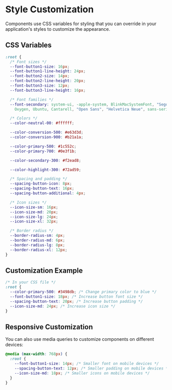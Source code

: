 # Style Customization

Components use CSS variables for styling that you can override in your application's styles to customize the appearance.

## CSS Variables

```css
:root {
  /* Font sizes */
  --font-button1-size: 16px;
  --font-button1-line-height: 24px;
  --font-button2-size: 14px;
  --font-button2-line-height: 20px;
  --font-button3-size: 12px;
  --font-button3-line-height: 16px;

  /* Font families */
  --font-secondary: system-ui, -apple-system, BlinkMacSystemFont, "Segoe UI", Roboto,
    Oxygen, Ubuntu, Cantarell, "Open Sans", "Helvetica Neue", sans-serif;

  /* Colors */
  --color-neutral-00: #ffffff;

  --color-conversion-500: #e63d3d;
  --color-conversion-900: #b21a1a;

  --color-primary-500: #1c552c;
  --color-primary-700: #0e3f1b;

  --color-secondary-300: #f2ead8;

  --color-highlight-300: #72ad59;

  /* Spacing and padding */
  --spacing-button-icon: 8px;
  --spacing-button-text: 16px;
  --spacing-button-additional: 4px;

  /* Icon sizes */
  --icon-size-sm: 16px;
  --icon-size-md: 20px;
  --icon-size-lg: 24px;
  --icon-size-xl: 32px;

  /* Border radius */
  --border-radius-sm: 4px;
  --border-radius-md: 6px;
  --border-radius-lg: 8px;
  --border-radius-xl: 12px;
}
```

## Customization Example

```css
/* In your CSS file */
:root {
  --color-primary-500: #3498db; /* Change primary color to blue */
  --font-button1-size: 18px; /* Increase button font size */
  --spacing-button-text: 20px; /* Increase button padding */
  --icon-size-md: 24px; /* Increase icon size */
}
```

## Responsive Customization

You can also use media queries to customize components on different devices:

```css
@media (max-width: 768px) {
  :root {
    --font-button1-size: 14px; /* Smaller font on mobile devices */
    --spacing-button-text: 12px; /* Smaller padding on mobile devices */
    --icon-size-md: 18px; /* Smaller icons on mobile devices */
  }
}
```
